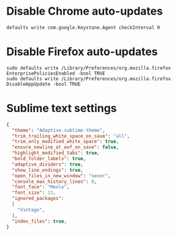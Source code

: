 # Disable Chrome auto-updates
```console
defaults write com.google.Keystone.Agent checkInterval 0
```

# Disable Firefox auto-updates
```console
sudo defaults write /Library/Preferences/org.mozilla.firefox EnterprisePoliciesEnabled -bool TRUE
sudo defaults write /Library/Preferences/org.mozilla.firefox DisableAppUpdate -bool TRUE
```

# Sublime text settings
```json
{
  "theme": "Adaptive.sublime-theme",
  "trim_trailing_white_space_on_save": "all",
  "trim_only_modified_white_space": true,
  "ensure_newline_at_eof_on_save": false,
  "highlight_modified_tabs": true,
  "bold_folder_labels": true,
  "adaptive_dividers": true,
  "show_line_endings": true,
  "open_files_in_new_window": "never",
  "console_max_history_lines": 0,
  "font_face": "Menlo",
  "font_size": 13,
  "ignored_packages":
  [
    "Vintage",
  ],
  "index_files": true,
}
```
